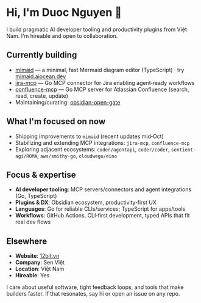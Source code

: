 # Hi, I'm Duoc Nguyen 👋

I build pragmatic AI developer tooling and productivity plugins from Việt Nam. I'm hireable and open to collaboration.

## Currently building
- [mimaid](https://github.com/nguyenvanduocit/mimaid) — a minimal, fast Mermaid diagram editor (TypeScript) · try [mimaid.aiocean.dev](https://mimaid.aiocean.dev)
- [jira-mcp](https://github.com/nguyenvanduocit/jira-mcp) — Go MCP connector for Jira enabling agent‑ready workflows
- [confluence-mcp](https://github.com/nguyenvanduocit/confluence-mcp) — Go MCP server for Atlassian Confluence (search, read, create, update)
- Maintaining/curating: [obsidian-open-gate](https://github.com/nguyenvanduocit/obsidian-open-gate)

## What I'm focused on now
- Shipping improvements to `mimaid` (recent updates mid‑Oct)
- Stabilizing and extending MCP integrations: `jira-mcp`, `confluence-mcp`
- Exploring adjacent ecosystems: `coder/agentapi`, `coder/coder`, `sentient-agi/ROMA`, `aws/smithy-go`, `cloudwego/eino`

## Focus & expertise
- **AI developer tooling**: MCP servers/connectors and agent integrations (Go, TypeScript)
- **Plugins & DX**: Obsidian ecosystem, productivity‑first UX
- **Languages**: Go for reliable CLIs/services; TypeScript for apps/tools
- **Workflows**: GitHub Actions, CLI‑first development, typed APIs that fit real dev flows

## Elsewhere
- **Website**: [12bit.vn](https://12bit.vn)
- **Company**: Sen Việt
- **Location**: Việt Nam
- **Hireable**: Yes

I care about useful software, tight feedback loops, and tools that make builders faster. If that resonates, say hi or open an issue on any repo.
